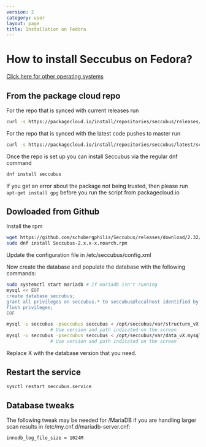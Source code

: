 ```yaml
---
version: 2
category: user
layout: page
title: Installation on Fedora
---
```

# How to install Seccubus on Fedora?

[Click here for other operating systems](../11-installation)

## From the package cloud repo

For the repo that is synced with current releases run

```bash
curl -s https://packagecloud.io/install/repositories/seccubus/releases/script.rpm.sh | sudo bash
```

For the repo that is synced with the latest code pushes to master run

```bash
curl -s https://packagecloud.io/install/repositories/seccubus/latest/script.rpm.sh | sudo bash
```

Once the repo is set up you can install Seccubus via the regular dnf command

```bash
dnf install seccubus
```

If you get an error about the package not being trusted, then please run `apt-get install gpg` before you run the script from packagecloud.io

## Dowloaded from Github

Install the rpm

```bash
wget https://github.com/schubergphilis/Seccubus/releases/download/2.32/Seccubus-2.x.x-x.noarch.rpm
sudo dnf install Seccubus-2.x.x-x.noarch.rpm
```

Update the configuration file in /etc/seccubus/config.xml 

Now create the database and populate the database with the following
commands:

```bash
sudo systemctl start mariadb # If mariadb isn't running
mysql << EOF
create database seccubus;
grant all privileges on seccubus.* to seccubus@localhost identified by 'seccubus';
flush privileges;
EOF

mysql -u seccubus -pseccubus seccubus < /opt/seccubus/var/structure_vX.mysql 
                # Use version and path indicated on the screen
mysql -u seccubus -pseccubus seccubus < /opt/seccubus/var/data_vX.mysql 
                # Use version and path indicated on the screen
```

Replace X with the database version that you need. 

## Restart the service

```bash
sysctl restart seccubus.service
```

## Database tweaks

The following tweak may be needed for /MariaDB if you are handling larger scan results in /etc/my.cnf.d/mariadb-server.cnf:

```
innodb_log_file_size = 1024M

```

